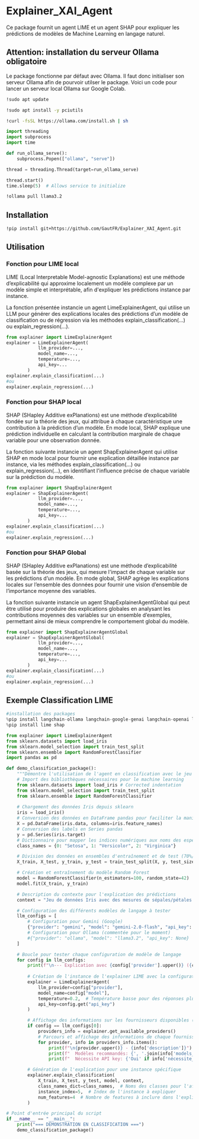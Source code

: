 # Explainer_XAI_Agent

Ce package fournit un agent LIME et un agent SHAP pour expliquer les prédictions de modèles de Machine Learning en langage naturel.

## Attention: installation du serveur Ollama obligatoire
Le package fonctionne par défaut avec Ollama. Il faut donc initialiser son serveur Ollama afin de pourvoir utilser le package.
Voici un code pour lancer un serveur local Ollama sur Google Colab.

```bash
!sudo apt update

!sudo apt install -y pciutils

!curl -fsSL https://ollama.com/install.sh | sh
```

```python
import threading
import subprocess
import time

def run_ollama_serve():
    subprocess.Popen(["ollama", "serve"])

thread = threading.Thread(target=run_ollama_serve)

thread.start()
time.sleep(5)  # Allows service to initialize
```

```bash
!ollama pull llama3.2
```

## Installation

```bash
!pip install git+https://github.com/GautFR/Explainer_XAI_Agent.git
```

## Utilisation

### Fonction pour LIME local

LIME (Local Interpretable Model-agnostic Explanations) est une méthode d’explicabilité qui approxime localement un modèle complexe par un modèle simple et interprétable, afin d'expliquer les prédictions instance par instance.

La fonction présentée instancie un agent LimeExplainerAgent, qui utilise un LLM pour générer des explications locales des prédictions d’un modèle de classification ou de régression via les méthodes explain_classification(...) ou explain_regression(...).

```python
from explainer import LimeExplainerAgent
explainer = LimeExplainerAgent(
            llm_provider=...,
            model_name=...,
            temperature=...,
            api_key=...
        )
explainer.explain_classification(...)
#ou
explainer.explain_regression(...)
```

### Fonction pour SHAP local

SHAP (SHapley Additive exPlanations) est une méthode d’explicabilité fondée sur la théorie des jeux, qui attribue à chaque caractéristique une contribution à la prédiction d’un modèle. En mode local, SHAP explique une prédiction individuelle en calculant la contribution marginale de chaque variable pour une observation donnée.

La fonction suivante instancie un agent ShapExplainerAgent qui utilise SHAP en mode local pour fournir une explication détaillée instance par instance, via les méthodes explain_classification(...) ou explain_regression(...), en identifiant l'influence précise de chaque variable sur la prédiction du modèle.

```python
from explainer import ShapExplainerAgent
explainer = ShapExplainerAgent(
            llm_provider=...,
            model_name=...,
            temperature=...,
            api_key=...
        )
explainer.explain_classification(...)
#ou
explainer.explain_regression(...)
```

### Fonction pour SHAP Global

SHAP (SHapley Additive exPlanations) est une méthode d’explicabilité basée sur la théorie des jeux, qui mesure l'impact de chaque variable sur les prédictions d’un modèle. En mode global, SHAP agrège les explications locales sur l’ensemble des données pour fournir une vision d’ensemble de l’importance moyenne des variables.

La fonction suivante instancie un agent ShapExplainerAgentGlobal qui peut être utilisé pour produire des explications globales en analysant les contributions moyennes des variables sur un ensemble d’exemples, permettant ainsi de mieux comprendre le comportement global du modèle.

```python
from explainer import ShapExplainerAgentGlobal
explainer = ShapExplainerAgentGlobal(
            llm_provider=...,
            model_name=...,
            temperature=...,
            api_key=...
        )
explainer.explain_classification(...)
#ou
explainer.explain_regression(...)
```

## Exemple Classification LIME

```python
#installation des packages
%pip install langchain-ollama langchain-google-genai langchain-openai langchain-anthropic
%pip install lime shap
```

```python
from explainer import LimeExplainerAgent
from sklearn.datasets import load_iris
from sklearn.model_selection import train_test_split
from sklearn.ensemble import RandomForestClassifier
import pandas as pd
```

```python
def demo_classification_package():
    """Démontre l'utilisation de l'agent en classification avec le jeu de données Iris"""
    # Import des bibliothèques nécessaires pour le machine learning
    from sklearn.datasets import load_iris # Corrected indentation
    from sklearn.model_selection import train_test_split
    from sklearn.ensemble import RandomForestClassifier
    
    # Chargement des données Iris depuis sklearn
    iris = load_iris()
    # Conversion des données en DataFrame pandas pour faciliter la manipulation
    X = pd.DataFrame(iris.data, columns=iris.feature_names)
    # Conversion des labels en Series pandas
    y = pd.Series(iris.target)
    # Dictionnaire pour mapper les indices numériques aux noms des espèces
    class_names = {0: "Setosa", 1: "Versicolor", 2: "Virginica"}

    # Division des données en ensembles d'entraînement et de test (70%/30%)
    X_train, X_test, y_train, y_test = train_test_split(X, y, test_size=0.3, random_state=42)

    # Création et entraînement du modèle Random Forest
    model = RandomForestClassifier(n_estimators=100, random_state=42)
    model.fit(X_train, y_train)

    # Description du contexte pour l'explication des prédictions
    context = "Jeu de données Iris avec des mesures de sépales/pétales de trois espèces d'iris."

    # Configuration des différents modèles de langage à tester
    llm_configs = [
        # Configuration pour Gemini (Google)
        {"provider": "gemini", "model": "gemini-2.0-flash", "api_key": userdata.get("GOOGLE_API_KEY")},
        # Configuration pour Ollama (commentée pour le moment)
        #{"provider": "ollama", "model": "llama3.2", "api_key": None}
    ]

    # Boucle pour tester chaque configuration de modèle de langage
    for config in llm_configs:
        print(f"\n--- Explication avec {config['provider'].upper()} ({config['model']}) ---")
        
        # Création de l'instance de l'explainer LIME avec la configuration actuelle
        explainer = LimeExplainerAgent(
            llm_provider=config["provider"],
            model_name=config["model"],
            temperature=0.2,  # Température basse pour des réponses plus déterministes
            api_key=config.get("api_key")
        )

        # Affichage des informations sur les fournisseurs disponibles (une seule fois)
        if config == llm_configs[0]:
            providers_info = explainer.get_available_providers()
            # Parcours et affichage des informations de chaque fournisseur
            for provider, info in providers_info.items():
                print(f"\n{provider.upper()} - {info['description']}")
                print(f"  Modèles recommandés: {', '.join(info['models_recommandés'])}")
                print(f"  Nécessite API key: {'Oui' if info['nécessite_api_key'] else 'Non'}")

        # Génération de l'explication pour une instance spécifique
        explainer.explain_classification(
            X_train, X_test, y_test, model, context,
            class_names_dict=class_names,  # Noms des classes pour l'affichage
            instance_index=5,  # Index de l'instance à expliquer
            num_features=4  # Nombre de features à inclure dans l'explication
        )

# Point d'entrée principal du script
if __name__ == "__main__":
    print("=== DÉMONSTRATION EN CLASSIFICATION ===")
    demo_classification_package()
```
